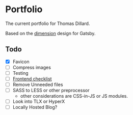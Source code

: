 # Portfolio
The current portfolio for Thomas Dillard.

Based on the [dimension](https://github.com/codebushi/gatsby-starter-dimension) design for Gatsby.

## Todo
- [x] Favicon
- [ ] Compress images
- [ ] Testing
- [ ] [Frontend checklist](https://frontendchecklist.io/)
- [ ] Remove Unneeded files
- [ ] SASS to LESS or other preprocessor
  - other considerations are CSS-in-JS or JS modules.
- [ ] Look into TLX or HyperX
- [ ] Locally Hosted Blog?
